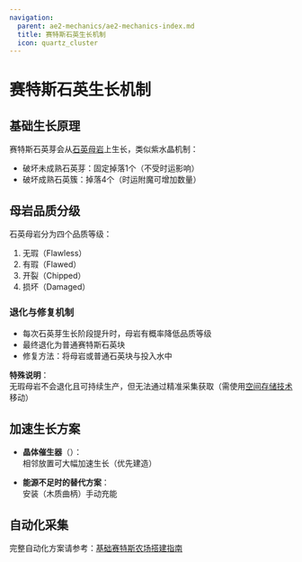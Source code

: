 ```yaml
---
navigation:
  parent: ae2-mechanics/ae2-mechanics-index.md
  title: 赛特斯石英生长机制
  icon: quartz_cluster
---
```


# 赛特斯石英生长机制

## 基础生长原理

<GameScene zoom="6" background="transparent">
<ImportStructure src="../assets/assemblies/budding_certus_1.snbt" />
</GameScene>

赛特斯石英芽会从[石英母岩](../items-blocks-machines/budding_certus.md)上生长，类似紫水晶机制：
- 破坏未成熟石英芽：固定掉落1个<ItemLink id="certus_quartz_dust" />（不受时运影响）
- 破坏成熟石英簇：掉落4个<ItemLink id="certus_quartz_crystal" />（时运附魔可增加数量）

## 母岩品质分级

<GameScene zoom="4" background="transparent">
  <ImportStructure src="../assets/assemblies/budding_blocks.snbt" />
  <IsometricCamera yaw="195" pitch="30" />
</GameScene>

石英母岩分为四个品质等级：
1. 无瑕（Flawless）
2. 有瑕（Flawed）
3. 开裂（Chipped）
4. 损坏（Damaged）

### 退化与修复机制
- 每次石英芽生长阶段提升时，母岩有概率降低品质等级
- 最终退化为普通赛特斯石英块
- 修复方法：将母岩或普通石英块与<ItemLink id="charged_certus_quartz_crystal" />投入水中

<RecipeFor id="damaged_budding_quartz" />

**特殊说明**：  
无瑕母岩不会退化且可持续生产，但无法通过精准采集获取（需使用[空间存储技术](../ae2-mechanics/spatial-io.md)移动）

## 加速生长方案

<GameScene zoom="4" background="transparent">
  <ImportStructure src="../assets/assemblies/budding_certus_2.snbt" />
  <IsometricCamera yaw="195" pitch="30" />
</GameScene>

- **晶体催生器**（<ItemLink id="growth_accelerator" />）：  
  相邻放置可大幅加速生长（优先建造）

- **能源不足时的替代方案**：  
  安装<ItemLink id="crank" />（木质曲柄）手动充能

## 自动化采集

完整自动化方案请参考：[基础赛特斯农场搭建指南](../example-setups/simple-certus-farm.md)